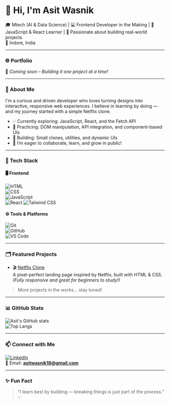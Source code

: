 # 👋 Hi, I'm Asit Wasnik

🎓 Mtech (AI & Data Science) |  💻 Frontend Developer in the Making | 
🌱 JavaScript & React Learner | 🚀 Passionate about building real-world projects  
📍 Indore, India

---

### 🌐 Portfolio  
🚧 *Coming soon – Building it one project at a time!*

---

### 🧠 About Me

I'm a curious and driven developer who loves turning designs into interactive, responsive web experiences. I believe in learning by doing — and my journey started with a simple Netflix clone.

- 💡 Currently exploring: JavaScript, React, and the Fetch API  
- 🧱 Practicing: DOM manipulation, API integration, and component-based UIs  
- 🔨 Building: Small clones, utilities, and dynamic UIs  
- 💬 I’m eager to collaborate, learn, and grow in public!

---

### 🔧 Tech Stack

#### 🖥️ Frontend  
![HTML](https://img.shields.io/badge/-HTML5-E34F26?logo=html5&style=flat)  
![CSS](https://img.shields.io/badge/-CSS3-1572B6?logo=css3&style=flat)  
![JavaScript](https://img.shields.io/badge/-JavaScript-F7DF1E?logo=javascript&style=flat)  
![React](https://img.shields.io/badge/-React-black?logo=react&style=flat)
![Tailwind CSS](https://img.shields.io/badge/-Tailwind%20CSS-06B6D4?logo=tailwind-css&style=flat)

#### ⚙️ Tools & Platforms  
![Git](https://img.shields.io/badge/-Git-F05032?logo=git&style=flat)  
![GitHub](https://img.shields.io/badge/-GitHub-181717?logo=github&style=flat)  
![VS Code](https://img.shields.io/badge/-VS%20Code-007ACC?logo=visual-studio-code&style=flat)

---

### 🗂️ Featured Projects

- 🎬 [Netflix Clone](https://github.com/asit2004/netflix_clone)  
  A pixel-perfect landing page inspired by Netflix, built with HTML & CSS.  
  *(Fully responsive and great for beginners to study!)*

> More projects in the works… stay tuned!

---

### 📊 GitHub Stats

![Asit's GitHub stats](https://github-readme-stats.vercel.app/api?username=asit2004&show_icons=true&theme=tokyonight&hide=issues)  
![Top Langs](https://github-readme-stats.vercel.app/api/top-langs/?username=asit2004&layout=compact&theme=tokyonight)

---

### 📫 Connect with Me

[![LinkedIn](https://img.shields.io/badge/-LinkedIn-blue?logo=linkedin&style=flat)](www.linkedin.com/in/asit-wasnik-9b433728a)  
📧 Email: **asitwasnik18@gmail.com**

---

### ✨ Fun Fact

> “I learn best by building — breaking things is just part of the process.” 💡
